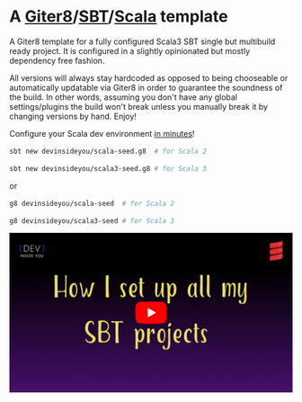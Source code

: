 # A [Giter8][g8]/[SBT][sbt]/[Scala][scala] template

A Giter8 template for a fully configured Scala3 SBT single but multibuild ready project. It is configured in a slightly opinionated but mostly dependency free fashion.

All versions will always stay hardcoded as opposed to being chooseable or automatically updatable via Giter8 in order to guarantee the soundness of the build. In other words, assuming you don't have any global settings/plugins the build won't break unless you manually break it by changing versions by hand. Enjoy!

Configure your Scala dev environment [in minutes](https://github.com/devinsideyou/scala-seed)!

```bash
sbt new devinsideyou/scala-seed.g8  # for Scala 2
```
```bash
sbt new devinsideyou/scala3-seed.g8 # for Scala 3
```

or

```bash
g8 devinsideyou/scala-seed  # for Scala 2
```
```bash
g8 devinsideyou/scala3-seed # for Scala 3
```

[![Watch on YouTube](resources/thumbnail_youtube.jpg)](https://www.youtube.com/watch?v=nD-p-cEKjHE "Watch on YouTube")

[g8]: http://www.foundweekends.org/giter8/
[sbt]: https://www.scala-sbt.org/
[scala]: https://www.scala-lang.org/
